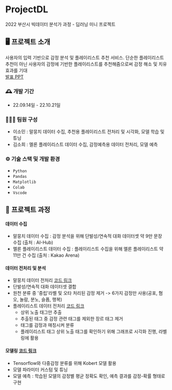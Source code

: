 # ProjectDL
2022 부산시 빅데이터 분석가 과정 - 딥러닝 미니 프로젝트

## 🖥️ 프로젝트 소개
사용자의 입력 기반으로 감정 분석 및 플레이리스트 추천 서비스.
단순한 플레이리스트 추천이 아닌 사용자의 감정에 기반한 플레이리스트를 추천해줌으로써 감정 해소 및 치유 효과를 기대<br>
[발표 PPT](https://github.com/leesominn/ProjectDL/blob/main/projectDL_presentation.pdf)
<br>

### 🕰️ 개발 기간
* 22.09.14일 - 22.10.21일

### 🧑‍🤝‍🧑 팀원 구성
 - 이소민 : 말뭉치 데이터 수집, 추천용 플레이리스트 전처리 및 시각화, 모델 학습 및 튜닝
 - 김소희 : 멜론 플레이리스트 데이터 수집, 감정예측용 데이터 전처리, 모델 예측

### ⚙️ 기술 스택 및 개발 환경
  - `Python`
  - `Pandas`
  - `Matplotlib`
  - `Colab`
  - `Vscode`

## 📌 프로젝트 과정
#### 데이터 수집
  - 말뭉치 데이터 수집 : 감정 분석을 위해 단발성/연속적 대화 데이터셋 약 9만 문장 수집 (출처 : AI-Hub)
  - 멜론 플레이리스트 데이터 수집 : 플레이리스트 수집을 위해 멜론 플레이리스트 약 11만 건 수집 (출처 : Kakao Arena)

#### 데이터 전처리 및 분석
  - 말뭉치 데이터 전처리 [코드 링크](https://github.com/leesominn/ProjectDL/blob/main/preprocessing/emotion_data_6label.ipynb)
   - 단발성/연속적 대화 데이터셋 결합
   - 원천 분류 중 '중립'라벨 및 오타 처리된 감정 제거 -> 6가지 감정만 사용(공포, 혐오, 놀람, 분노, 슬픔, 행복)
  - 플레이리스트 데이터 전처리 [코드 링크](https://github.com/leesominn/ProjectDL/tree/main/preprocessing)
    - 상위 노출 태그만 추출
    - 추출된 태그 중 감정 관련 태그를 제외한 장르 태그 제거
    - 태그를 감정과 매칭시켜 분류
    - 플레이리스트 태그 상위 노출 태그를 확인하기 위해 그래프로 시각화 진행, 라벨링에 활용
    
#### 모델링 [코드 링크](https://github.com/leesominn/ProjectDL/tree/main/modeling)
  - Tensorflow와 다중감정 분류를 위해 Kobert 모델 활용
  - 모델 파라미터 커스텀 및 튜닝
  - 모델 예측 : 학습된 모델의 감정별 평균 정확도 확인, 예측 결과를 감정-확률 형태로 구현
